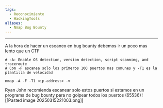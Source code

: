 ```yaml
---
tags:
  - Reconocimiento
  - HackingTools
aliases:
  - Nmap Bug Bounty
---
```

---
A la hora de hacer un escaneo en bug bounty debemos ir un poco mas lento que un CTF

```shell 
# -A: Enable OS detection, version detection, script scanning, and traceroute
# Con -F escanea solo los primeros 100 puertos mas comunes y -T1 es la plantilla de velocidad

nmap -A -F -T1 <ip-address> -v
```

Ryan John recomienda escanear solo estos puertos si estamos en un programa de bug bounty para no golpear todos los puertos (65536)
![[Pasted image 20250315221003.png]]

